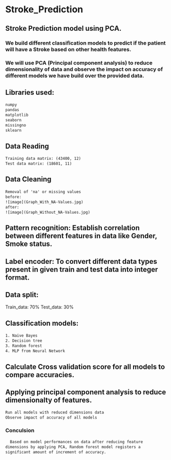 
# Stroke_Prediction
## Stroke Prediction model using PCA.
### We build different classification models to predict if the patient will have a Stroke based on other health features.
### We will use PCA (Principal component analysis) to reduce dimensionality of data and observe the impact on accuracy of different models we have build over the provided data.

## Libraries used:
    numpy
    pandas
    matplotlib
    seaborn
    missingno
    sklearn
## Data Reading
    Training data matrix: (43400, 12)
    Test data matrix: (18601, 11)

## Data Cleaning
    Removal of 'na' or missing values
    before:
    ![image](Graph_With_NA-Values.jpg)
    after:
    ![image](Graph_Without_NA-Values.jpg)

## Pattern recognition: Establish correlation between different features in data like Gender, Smoke status.

## Label encoder: To convert different data types present in given train and test data into integer format. 

## Data split:
  Train_data: 70%
  Test_data: 30%
 
## Classification models:
    1. Naive Bayes
    2. Decision tree
    3. Random forest
    4. MLP from Neural Network
    
 ## Calculate Cross validation score for all models to compare accuracies.
 
 ## Applying principal component analysis to reduce dimensionalty of features.
    Run all models with reduced dimensions data
    Observe impact of accuracy of all models
    
 ### Conculsion
    
      Based on model performances on data after reducing feature dimensions by applying PCA, Random forest model registers a significant amount of increment of accuracy.
